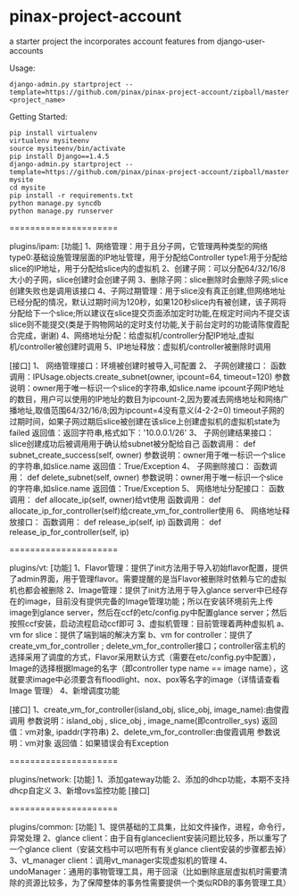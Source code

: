 pinax-project-account
=====================

a starter project the incorporates account features from django-user-accounts


Usage:

    django-admin.py startproject --template=https://github.com/pinax/pinax-project-account/zipball/master <project_name>

Getting Started:

    pip install virtualenv
    virtualenv mysiteenv
    source mysiteenv/bin/activate
    pip install Django==1.4.5
    django-admin.py startproject --template=https://github.com/pinax/pinax-project-account/zipball/master mysite
    cd mysite
    pip install -r requirements.txt
    python manage.py syncdb
    python manage.py runserver

=====================

plugins/ipam:
  [功能]
  1、网络管理：用于且分子网，它管理两种类型的网络
               type0:基础设施管理层面的IP地址管理，用于分配给Controller
               type1:用于分配给slice的IP地址，用于分配给slice内的虚拟机
  2、创建子网：可以分配64/32/16/8大小的子网，slice创建时会创建子网
  3、删除子网：slice删除时会删除子网;slice创建失败也是调用该接口
  4、子网过期管理：用于slice没有真正创建,但网络地址已经分配的情况，默认过期时间为120秒，如果120秒slice内有被创建，该子网将分配给下一个slice;所以建议在slice提交页面添加定时功能,在规定时间内不提交该slice则不能提交(类是于购物网站的定时支付功能,关于前台定时的功能请陈俊霞配合完成，谢谢)
  4、网络地址分配：给虚拟机/controller分配IP地址,虚拟机/controller被创建时调用
  5、IP地址释放：虚拟机/controller被删除时调用

  [接口]
  1、 网络管理接口：环境被创建时被导入,可配置
  2、 子网创建接口：
      函数调用：IPUsage.objects.create_subnet(owner, ipcount=64, timeout=120)
      参数说明：owner用于唯一标识一个slice的字符串,如slice.name
                ipcount子网IP地址的数目，用户可以使用的IP地址的数目为ipcount-2,因为要减去网络地址和网络广播地址,取值范围64/32/16/8;因为ipcount=4没有意义(4-2-2=0)
                timeout子网的过期时间，如果子网过期后slice被创建在该slice上创建虚拟机的虚拟机state为failed
      返回值：返回字符串,格式如下：'10.0.0.1/26'
  3、 子网创建结果接口：slice创建成功后被调用用于确认给subnet被分配给自己
      函数调用： def subnet_create_success(self, owner)
      参数说明：owner用于唯一标识一个slice的字符串,如slice.name
      返回值：True/Exception
  4、 子网删除接口：
      函数调用： def delete_subnet(self, owner)
      参数说明：owner用于唯一标识一个slice的字符串,如slice.name
      返回值：True/Exception
  5、 网络地址分配接口：
      函数调用： def allocate_ip(self, owner)给vt使用
      函数调用： def allocate_ip_for_controller(self)给create_vm_for_controller使用
  6、 网络地址释放接口：
      函数调用： def release_ip(self, ip)
      函数调用： def release_ip_for_controller(self, ip)

=====================

plugins/vt:
  [功能]
  1、Flavor管理：提供了init方法用于导入初始flavor配置，提供了admin界面，用于管理flavor。需要提醒的是当Flavor被删除时依赖与它的虚拟机也都会被删除
  2、Image管理：提供了init方法用于导入glance server中已经存在的image，目前没有提供完备的Image管理功能；所以在安装环境前先上传image到glance server，然后在ccf的etc/config.py中配置glance server；然后按照ccf安装，启动流程启动ccf即可
  3、虚拟机管理：目前管理着两种虚拟机
     a、vm for slice：提供了端到端的解决方案
     b、vm for controller：提供了create_vm_for_controller ; delete_vm_for_controller接口；controller宿主机的选择采用了调度的方式，Flavor采用默认方式（需要在etc/config.py中配置），Image的选择根据Image的名字（即controller type name == image name），这就要求image中必须要含有floodlight、nox、pox等名字的image（详情请查看Image 管理）
  4、新增调度功能

  [接口]
  1、create_vm_for_controller(island_obj, slice_obj, image_name):由俊霞调用
      参数说明：island_obj , slice_obj , image_name(即controller_sys)
      返回值：vm对象, ipaddr(字符串)
  2、delete_vm_for_controller:由俊霞调用
      参数说明：vm对象
      返回值：如果错误会有Exception

=====================

plugins/network:
  [功能]
   1、添加gateway功能
   2、添加的dhcp功能，本期不支持dhcp自定义
   3、新增ovs监控功能
  [接口]

=====================

plugins/common:
  [功能]
  1、提供基础的工具集，比如文件操作，进程，命令行，异常处理
  2、glance client：由于自有glanceclient安装问题比较多，所以重写了一个glance client（安装文档中可以吧所有有关glance client安装的步骤都去掉）
  3、vt_manager client：调用vt_manager实现虚拟机的管理
  4、undoManager：通用的事物管理工具，用于回滚（比如删除底层虚拟机时需要清除的资源比较多，为了保障整体的事务性需要提供一个类似RDB的事务管理工具）

